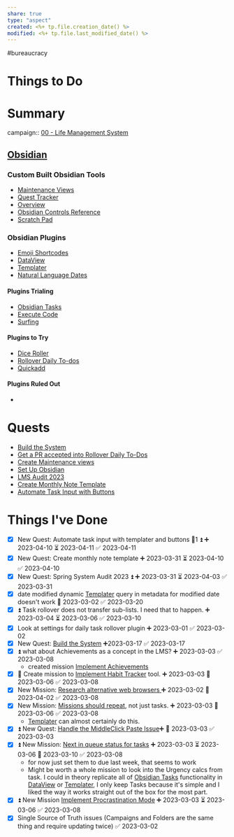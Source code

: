 ```yaml
---
share: true
type: "aspect"
created: <%+ tp.file.creation_date() %> 
modified: <%+ tp.file.last_modified_date() %>
---
```

 #bureaucracy 
# Things to Do



# Summary
campaign:: [00 - Life Management System](./00%20-%20Life%20Management%20System.md)
## [Obsidian](./Obsidian.md)
### Custom Built Obsidian Tools
- [Maintenance Views](./Maintenance%20Views.md)
- [Quest Tracker](./Quest%20Tracker.md)
- [Overview](./Overview.md)
- [Obsidian Controls Reference](./Obsidian%20Controls%20Reference.md)
- [Scratch Pad](./Scratch%20Pad.md)

### Obsidian Plugins
- [Emoji Shortcodes](Emoji%20Shortcodes.md)
- [DataView](./DataView.md)
- [Templater](./Templater.md)
- [Natural Language Dates](Natural%20Language%20Dates.md)

#### Plugins Trialing
- [Obsidian Tasks](./Obsidian%20Tasks.md)
- [Execute Code](Execute%20Code.md)
- [Surfing](Surfing.md)

#### Plugins to Try
 - [Dice Roller](Dice%20Roller.md)
 - [Rollover Daily To-dos](./Rollover%20Daily%20To-dos.md)
 - [Quickadd](Quickadd.md)
  
#### Plugins Ruled Out
- 
# Quests
- [Build the System](./Build%20the%20System.md)
- [Get a PR accepted into Rollover Daily To-Dos](Get%20a%20PR%20accepted%20into%20Rollover%20Daily%20To-Dos.md)
- [Create Maintenance views](./Create%20Maintenance%20views.md)
- [Set Up Obsidian](./Set%20Up%20Obsidian.md)
- [LMS Audit 2023](./LMS%20Audit%202023.md)
- [Create Monthly Note Template](./Create%20Monthly%20Note%20Template.md)
- [Automate Task Input with Buttons](./Automate%20Task%20Input%20with%20Buttons.md)


# Things I've Done
- [x] New Quest: Automate task input with templater and buttons 🥄1 ⏫ ➕ 2023-04-10 ⏳ 2023-04-11 ✅ 2023-04-11
- [x] New Quest: Create monthly note template ➕ 2023-03-31 ⏳ 2023-04-10 ✅ 2023-04-10
- [x] New Quest: Spring System Audit 2023 ⏫ ➕ 2023-03-31 ⏳ 2023-04-03 ✅ 2023-03-31
- [x] date modified dynamic [Templater](./Templater.md) query in metadata for modified date doesn't work 🛫 2023-03-02 ✅ 2023-03-20
- [x] ⏫  Task rollover does not transfer sub-lists.  I need that to happen. ➕ 2023-03-04 ⏳ 2023-03-06 ✅ 2023-03-10
- [x] Look at settings for daily task rollover plugin ➕ 2023-03-01 ✅ 2023-03-02
- [x] New Quest: [Build the System](./Build%20the%20System.md) ➕2023-03-17 ✅ 2023-03-17
- [x] ⏫ what about Achievements as a concept in the LMS? ➕ 2023-03-03 ✅ 2023-03-08
	- created mission [Implement Achievements](./Implement%20Achievements.md)
- [x] 🔼 Create mission to [Implement Habit Tracker](./Implement%20Habit%20Tracker.md) tool. ➕ 2023-03-03 📅 2023-03-06 ✅ 2023-03-08
- [x] New Mission: [Research alternative web browsers ](Research%20alternative%20web%20browsers.md) ➕ 2023-03-02 📅 2023-04-02 ✅ 2023-03-08
- [x] New Mission: [Missions should repeat](./Missions%20should%20repeat.md), not just tasks. ➕ 2023-03-03 📅 2023-03-06 ✅ 2023-03-08
	- [Templater](./Templater.md) can almost certainly do this.
- [x] ⏫ New Quest: [Handle the MiddleClick Paste Issue](./Handle%20the%20MiddleClick%20Paste%20Issue.md)➕ 📅 2023-03-03 ✅ 2023-03-03
- [x] ⏫ New Mission: [Next in queue status for tasks](./Next%20in%20queue%20status%20for%20tasks.md) ➕ 2023-03-03 ⏳ 2023-03-06 📅 2023-03-10 ✅ 2023-03-08
	- for now just set them to due last week, that seems to work
	- Might be worth a whole mission to look into the Urgency calcs from task.  I could in theory replicate all of [Obsidian Tasks](./Obsidian%20Tasks.md) functionality in [DataView](./DataView.md) or [Templater](./Templater.md), I only keep Tasks because it's simple and I liked the way it works straight out of the box for the most part.
- [x] ⏫ New Mission [Implement Procrastination Mode](./Implement%20Procrastination%20Mode.md) ➕ 2023-03-03 ⏳ 2023-03-06 ✅ 2023-03-08
- [x] Single Source of Truth issues (Campaigns and Folders are the same thing and require updating twice) ✅ 2023-03-02
